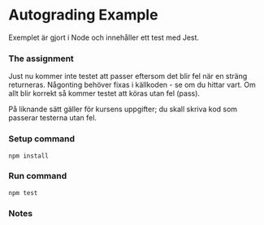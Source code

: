 # Autograding Example
Exemplet är gjort i Node och innehåller ett test med Jest.

### The assignment
Just nu kommer inte testet att passer eftersom det blir fel när en sträng returneras.
Någonting behöver fixas i källkoden - se om du hittar vart.
Om allt blir korrekt så kommer testet att köras utan fel (pass).

På liknande sätt gäller för kursens uppgifter; du skall skriva kod som passerar testerna utan fel.

### Setup command
`npm install`

### Run command
`npm test`

### Notes
 
